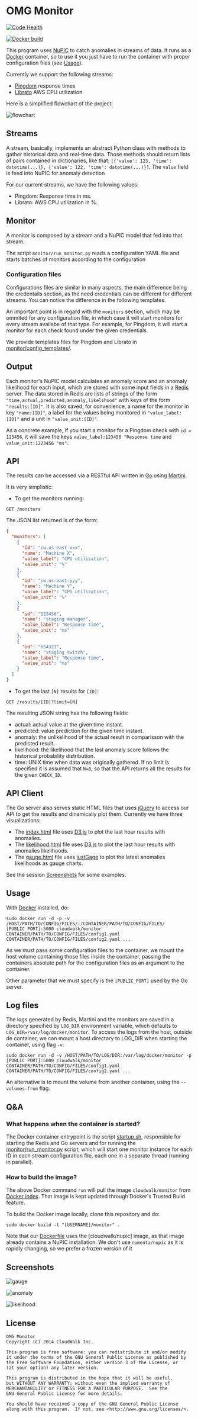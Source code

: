 # OMG Monitor

[![Code Health](https://landscape.io/github/cloudwalkio/omg-monitor/master/landscape.png)](https://landscape.io/github/cloudwalkio/omg-monitor/master)

[![Docker build](http://dockeri.co/image/cloudwalk/monitor)](https://registry.hub.docker.com/u/cloudwalk/monitor/)

This program uses [NuPIC] to catch anomalies in streams of data. It runs as a [Docker] container, so to use it you just have to run the container with proper configuration files (see [Usage](#usage)).

Currently we support the following streams:
* [Pingdom] response times
* [Librato] AWS CPU utilization

Here is a simplified flowchart of the project:

![flowchart](https://rawgithub.com/cloudwalkio/omg-monitor/master/docs/images/new-omg-monitor.svg)

## Streams

A stream, basically, implements an abstract Python class with methods to gather historical data and real-time data. Those methods should return lists of pairs contained in dictionaries, like that: `[{'value': 123, 'time': datetime(...)}, {'value': 122, 'time': datetime(...)}]`. The `value` field is feed into NuPIC for anomaly detection

For our current streams, we have the following values:

* Pingdom: Response time in ms.
* Librato: AWS CPU utilization in %.

## Monitor

A monitor is composed by a stream and a NuPIC model that fed into that stream.

The script `monitor/run_monitor.py` reads a configuration YAML file and starts batches of monitors according to the configuration

### Configuration files

Configurations files are similar in many aspects, the main difference being the credentails section, as the need credentials can be different for different streams. You can notice the difference in the following templates.

An important point is in regard with the `monitors` section, which may be ommited for any configuration file, in which case it will start monitors for every stream availabe of that type. For example, for Pingdom, it will start a monitor for each check found under the given credentials.

We provide templates files for Pingdom and Librato in [monitor/config_templates/].

## Output

Each monitor's NuPIC model calculates an anomaly score and an anomaly likelihood for each input, which are stored with some input fields in a [Redis] server. The data stored in Redis are lists of strings of the form `"time,actual,predicted,anomaly,likelihood"` with keys of the form `"results:[ID]"`.
It is also saved, for convenience, a name for the monitor in key `"name:[ID]"`, a label for the values being monitored in `"value_label:[ID]"` and a unit in `"value_unit:[ID]"`.

As a concrete example, if you start a monitor for a Pingdom check with `id = 123456`, it will save the keys `value_label:123456 "Response time` and `value_unit:1223456 "ms"`. 

## API

The results can be accessed via a RESTful API written in [Go] using [Martini].

It is very simplistic:

* To get the monitors running:
```
GET /monitors
```
The JSON list returned is of the form:
```json
{
  "monitors": [
    {
      "id": "cw.us-east-xxx",
      "name": "Machine X",
      "value_label": "CPU utilization",
      "value_unit": "%"
    },
    {
      "id": "cw.us-east-yyy",
      "name": "Machine Y",
      "value_label": "CPU utilization",
      "value_unit": "%"
    },
    {
      "id": "123456",
      "name": "staging manager",
      "value_label": "Response time",
      "value_unit": "ms"
    },
    {
      "id": "654321",
      "name": "staging switch",
      "value_label": "Response time",
      "value_unit": "ms"
    }
  ]
}
```

* To get the last `[N]` results for `[ID]`:
```
GET /results/[ID]?limit=[N]
```
  The resulting JSON string has the following fields:
  * actual: actual value at the given time instant.
  * predicted: value prediction for the given time instant.
  * anomaly: the unlikelihood of the actual result in comparisson with the predicted result.
  * likelihood: the likelihood that the last anomaly score follows the historical probability distribution.
  * time: UNIX time when data was originally gathered.
  If no limit is specified it is assumed that `N=0`, so that the API returns all the results for the given `CHECK_ID`.

## API Client

The Go server also serves static HTML files that uses [jQuery] to access our API to get the results and dinamically plot them. Currently we have three visualizations:

* The [index.html][2] file uses [D3.js] to plot the last hour results with anomalies.
* The [likelihood.html][3] file uses [D3.js] to plot the last hour results with anomalies likelihoods.
* The [gauge.html][1] file uses [justGage] to plot the latest anomalies likelihoods as gauge charts. 

See the session [Screenshots](#screenshots) for some examples.

## Usage

With [Docker] installed, do:
```
sudo docker run -d -p -v /HOST/PATH/TO/CONFIG/FILES/:/CONTAINER/PATH/TO/CONFIG/FILES/ [PUBLIC_PORT]:5000 cloudwalk/monitor CONTAINER/PATH/TO/CONFIG/FILES/config1.yaml CONTAINER/PATH/TO/CONFIG/FILES/config2.yaml ...
```

As we must pass some configuration files to the container, we mount the host volume containing those files inside the container, passing the containers absolute path for the configuration files as an argument to the container.

Other parameter that we must specify is the  `[PUBLIC_PORT]` used by the Go server.

## Log files

The logs generated by Redis, Martini and the monitors are saved in a directory specified by `LOG_DIR` environment variable, which defaults to `LOG_DIR=/var/log/docker/monitor`. To access the logs from the host, outside de container, we can mount a host directory to LOG_DIR when starting the container, using flag `-v`:
```
sudo docker run -d -v /HOST/PATH/TO/LOG/DIR:/var/log/docker/monitor -p [PUBLIC_PORT]:5000 cloudwalk/monitor CONTAINER/PATH/TO/CONFIG/FILES/config1.yaml CONTAINER/PATH/TO/CONFIG/FILES/config2.yaml ...
``` 

An alternative is to mount the volume from another container, using the `--volumes-from` flag.

## Q&A

### What happens when the container is started?

The Docker container entrypoint is the script [startup.sh], responsible for starting the Redis and Go servers and for running the [monitor/run_monitor.py] script, which will start one monitor instance for each ID in each stream configuration file, each one in a separate thread (running in parallel). 

### How to build the image?

The above Docker command `run` will pull the image `cloudwalk/monitor` from [Docker index][docker_image]. That image is kept updated through Docker's Trusted Build feature.

To build the Docker image locally, clone this repository and do:

    sudo docker build -t "[USERNAME]/monitor" .

Note that our [Dockerfile] uses the [cloudwalk/nupic] image, as that image already contains a NuPIC installation. We don't use `numenta/nupic` as it is rapidly changing, so we prefer a frozen version of it

## Screenshots


![gauge](https://rawgithub.com/cloudwalkio/omg-monitor/master/docs/images/gauge.png)

![anomaly](https://rawgithub.com/cloudwalkio/omg-monitor/master/docs/images/anomaly.png)

![likelihood](https://rawgithub.com/cloudwalkio/omg-monitor/master/docs/images/likelihood.png)

License
-------
```
OMG Monitor
Copyright (C) 2014 CloudWalk Inc.

This program is free software: you can redistribute it and/or modify
it under the terms of the GNU General Public License as published by
the Free Software Foundation, either version 3 of the License, or
(at your option) any later version.

This program is distributed in the hope that it will be useful,
but WITHOUT ANY WARRANTY; without even the implied warranty of
MERCHANTABILITY or FITNESS FOR A PARTICULAR PURPOSE.  See the
GNU General Public License for more details.

You should have received a copy of the GNU General Public License
along with this program.  If not, see <http://www.gnu.org/licenses/>.

```

[NuPIC]:https://github.com/numenta/nupic
[Docker]:https://www.docker.io/
[Pingdom]:https://www.pingdom.com/
[Librato]:https://metrics.librato.com/
[Redis]:http://redis.io/
[Martini]:https://github.com/codegangsta/martini
[Go]:http://golang.org/
[D3.js]:http://d3js.org/
[jQuery]:http://jquery.com/
[justGage]:http://justgage.com/
[python-restful-pingdom]:https://github.com/drcraig/python-restful-pingdom
[allanino/nupic]:https://github.com/allanino/docker-nupic
[monitor/config_templates/]:monitor/config_templates/
[Dockerfile]:https://github.com/allanino/omg-monitor/blob/master/Dockerfile
[monitor/run_monitor.py]:https://github.com/allanino/omg-monitor/blob/master/monitor/run_monitor.py
[startup.sh]:https://github.com/allanino/omg-monitor/blob/master/startup.sh
[docker_image]:https://index.docker.io/u/cloudwalk/monitor/
[2]:https://github.com/allanino/omg-monitor/blob/master/server/public/index.html
[1]:https://github.com/allanino/omg-monitor/blob/master/server/public/gauge.html
[3]:https://github.com/allanino/omg-monitor/blob/master/server/public/likelihood.html

